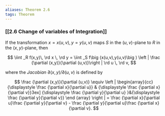 ```yaml
---
aliases: Theorem 2.6
tags: Theorem
---
```


### [[2.6 Change of variables of Integration]]

If the transformation $x=x(u,v), \, y=y(u,v)$ maps $S$ in the $(u,v)$-plane to $R$ in the $(x,y)$-plane, then

$$ \iint _R f(x,y)\, \rd x \, \rd y = \iint _S f\big (x(u,v),y(u,v)\big ) \left | \frac {\partial (x,y)}{\partial (u,v)}\right | \rd u \, \rd v, $$

where the _Jacobian_ $\partial (x,y)/\partial (u,v)$ is defined by

$$ \frac {\partial (x,y)}{\partial (u,v)} \equiv \left | \begin{array}{cc} {\displaystyle \frac {\partial x}{\partial u}} & {\displaystyle \frac {\partial x}{\partial v}}3ex] {\displaystyle \frac {\partial y}{\partial u} }&{\displaystyle \frac {\partial y}{\partial v}} \end {array} \right | = \frac {\partial x}{\partial u}\frac {\partial y}{\partial v} - \frac {\partial y}{\partial u}\frac {\partial x}{\partial v}. $$